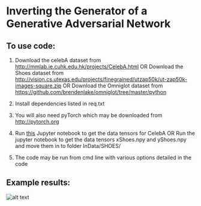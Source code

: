 # Inverting the Generator of a Generative Adversarial Network

## To use code:
1. Download the celebA dataset from http://mmlab.ie.cuhk.edu.hk/projects/CelebA.html
OR
  Download the Shoes dataset from http://vision.cs.utexas.edu/projects/finegrained/utzap50k/ut-zap50k-images-square.zip
 OR
 	Download the Omniglot dataset from https://github.com/brendenlake/omniglot/tree/master/python
2. Install dependencies listed in req.txt
3. You will also need pyTorch which may be downloaded from http://pytorch.org
4. Run [this](https://github.com/ToniCreswell/attribute-cVAEGAN/blob/master/notebooks/DataToTensorCelebA_smileLabel.ipynb) Jupyter notebook to get the data tensors for CelebA
 OR
	Run the jupyter notebook to get the data tensors xShoes.npy and yShoes.npy and move them in to folder InData/SHOES/

5. The code may be run from cmd line with various options detailed in the code


## Example results:

![alt text](https://github.com/ToniCreswell/InvertingGAN/blob/master/imgs/shoes.png)
